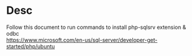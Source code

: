 
Desc
============
Follow this document to run commands to install php-sqlsrv extension & odbc  
https://www.microsoft.com/en-us/sql-server/developer-get-started/php/ubuntu